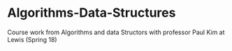 # Algorithms-Data-Structures
Course work from Algorithms and data Structors with professor Paul Kim at Lewis (Spring 18)
